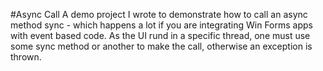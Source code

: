 #Async Call
A demo project I wrote to demonstrate how to call an async method sync - which happens a lot if you are integrating Win Forms apps with event based code. As the UI rund in a specific thread, one must use some sync method or another to make the call, otherwise an exception is thrown.